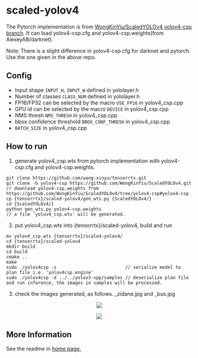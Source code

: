 # scaled-yolov4

The Pytorch implementation is from [WongKinYiu/ScaledYOLOv4 yolov4-csp branch](https://github.com/WongKinYiu/ScaledYOLOv4/tree/yolov4-csp). It can load yolov4-csp.cfg and yolov4-csp.weights(from AlexeyAB/darknet).

Note: There is a slight difference in yolov4-csp.cfg for darknet and pytorch. Use the one given in the above repo.

## Config

- Input shape `INPUT_H`, `INPUT_W` defined in yololayer.h
- Number of classes `CLASS_NUM` defined in yololayer.h
- FP16/FP32 can be selected by the macro `USE_FP16` in yolov4_csp.cpp
- GPU id can be selected by the macro `DEVICE` in yolov4_csp.cpp
- NMS thresh `NMS_THRESH` in yolov4_csp.cpp
- bbox confidence threshold `BBOX_CONF_THRESH` in yolov4_csp.cpp
- `BATCH_SIZE` in yolov4_csp.cpp

## How to run

1. generate yolov4_csp.wts from pytorch implementation with yolov4-csp.cfg and yolov4-csp.weights.

```
git clone https://github.com/wang-xinyu/tensorrtx.git
git clone -b yolov4-csp https://github.com/WongKinYiu/ScaledYOLOv4.git
// download yolov4-csp.weights from https://github.com/WongKinYiu/ScaledYOLOv4/tree/yolov4-csp#yolov4-csp
cp {tensorrtx}/scaled-yolov4/gen_wts.py {ScaledYOLOv4/}
cd {ScaledYOLOv4/}
python gen_wts.py yolov4-csp.weights
// a file 'yolov4_csp.wts' will be generated.
```

2. put yolov4_csp.wts into {tensorrtx}/scaled-yolov4, build and run

```
mv yolov4_csp.wts {tensorrtx}/scaled-yolov4/
cd {tensorrtx}/scaled-yolov4
mkdir build
cd build
cmake ..
make
sudo ./yolov4csp -s                          // serialize model to plan file i.e. 'yolov4csp.engine'
sudo ./yolov4csp -d ../../yolov3-spp/samples // deserialize plan file and run inference, the images in samples will be processed.
```

3. check the images generated, as follows. _zidane.jpg and _bus.jpg
<p align="center">
<img src= https://user-images.githubusercontent.com/39617050/117172509-824cf980-ade9-11eb-8e4c-27dbe658e355.jpg>
</p>

<p align="center">
<img src= https://user-images.githubusercontent.com/39617050/117172880-dbb52880-ade9-11eb-839a-0814fd46198e.jpg>
</p>


## More Information

See the readme in [home page.](https://github.com/wang-xinyu/tensorrtx)
